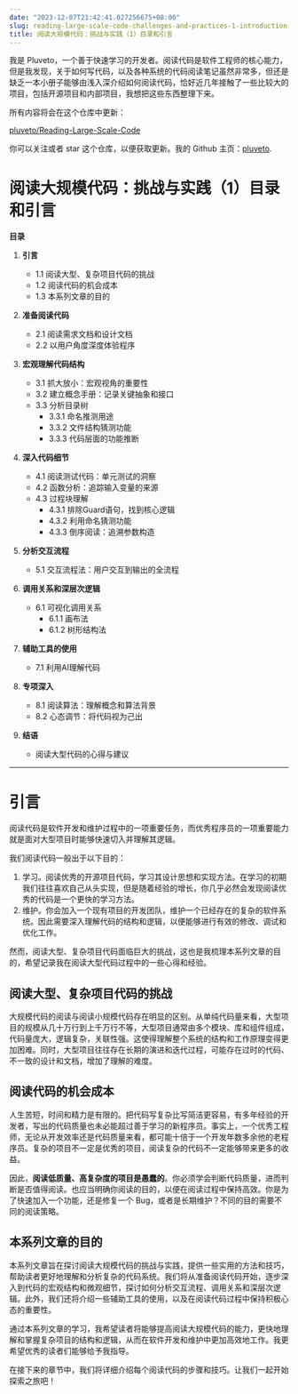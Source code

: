 ```yaml
---
date: "2023-12-07T21:42:41.027256675+08:00"
slug: reading-large-scale-code-challenges-and-practices-1-introduction-and-contents
title: 阅读大规模代码：挑战与实践（1）目录和引言
---
```

我是 Pluveto，一个善于快速学习的开发者。阅读代码是软件工程师的核心能力，但是我发现，关于如何写代码，以及各种系统的代码阅读笔记虽然非常多，但还是缺乏一本小册子能够由浅入深介绍如何阅读代码，恰好近几年接触了一些比较大的项目，包括开源项目和内部项目，我想把这些东西整理下来。

所有内容将会在这个仓库中更新：

[pluveto/Reading-Large-Scale-Code](https://github.com/pluveto/Reading-Large-Scale-Code/settings)

你可以关注或者 star 这个仓库，以便获取更新。我的 Github 主页：[pluveto](https://github.com/pluveto).

# 阅读大规模代码：挑战与实践（1）目录和引言

**目录**

1. **引言**
    - 1.1 阅读大型、复杂项目代码的挑战
    - 1.2 阅读代码的机会成本
    - 1.3 本系列文章的目的

2. **准备阅读代码**
    - 2.1 阅读需求文档和设计文档
    - 2.2 以用户角度深度体验程序

3. **宏观理解代码结构**
    - 3.1 抓大放小：宏观视角的重要性
    - 3.2 建立概念手册：记录关键抽象和接口
    - 3.3 分析目录树
        - 3.3.1 命名推测用途
        - 3.3.2 文件结构猜测功能
        - 3.3.3 代码层面的功能推断

4. **深入代码细节**
    - 4.1 阅读测试代码：单元测试的洞察
    - 4.2 函数分析：追踪输入变量的来源
    - 4.3 过程块理解
        - 4.3.1 排除Guard语句，找到核心逻辑
        - 4.3.2 利用命名猜测功能
        - 4.3.3 倒序阅读：追溯参数构造

5. **分析交互流程**
    - 5.1 交互流程法：用户交互到输出的全流程

6. **调用关系和深层次逻辑**
    - 6.1 可视化调用关系
        - 6.1.1 画布法
        - 6.1.2 树形结构法

7. **辅助工具的使用**
    - 7.1 利用AI理解代码

8. **专项深入**
    - 8.1 阅读算法：理解概念和算法背景
    - 8.2 心态调节：将代码视为己出

9. **结语**
    - 阅读大型代码的心得与建议

---

# 引言

阅读代码是软件开发和维护过程中的一项重要任务，而优秀程序员的一项重要能力就是面对大型项目时能够快速切入并理解其逻辑。

我们阅读代码一般出于以下目的：

1. 学习。阅读优秀的开源项目代码，学习其设计思想和实现方法。在学习的初期我们往往喜欢自己从头实现，但是随着经验的增长，你几乎必然会发现阅读优秀的代码是一个更快的学习方法。
2. 维护。你会加入一个现有项目的开发团队，维护一个已经存在的复杂的软件系统。因此需要深入理解代码的结构和逻辑，以便能够进行有效的修改、调试和优化工作。

然而，阅读大型、复杂项目代码面临巨大的挑战，这也是我梳理本系列文章的目的，希望记录我在阅读大型代码过程中的一些心得和经验。

## 阅读大型、复杂项目代码的挑战

大规模代码的阅读与阅读小规模代码存在明显的区别。从单纯代码量来看，大型项目的规模从几十万行到上千万行不等，大型项目通常由多个模块、库和组件组成，代码量庞大，逻辑复杂，关联性强。这使得理解整个系统的结构和工作原理变得更加困难。同时，大型项目往往存在长期的演进和迭代过程，可能存在过时的代码、不一致的设计和文档，增加了理解的难度。

## 阅读代码的机会成本

人生苦短，时间和精力是有限的。把代码写复杂比写简洁更容易，有多年经验的开发者，写出的代码质量也未必能超过善于学习的新程序员。事实上，一个优秀工程师，无论从开发效率还是代码质量来看，都可能十倍于一个开发年数多余他的老程序员。复杂的项目不一定是优秀的项目，阅读复杂的代码不一定能够带来更多的收益。

因此，**阅读低质量、高复杂度的项目是愚蠢的**。你必须学会判断代码质量，进而判断是否值得阅读。也应当明确你阅读的目的，以便在阅读过程中保持高效。你是为了快速加入一个功能，还是修复一个 Bug，或者是长期维护？不同的目的需要不同的阅读策略。

## 本系列文章的目的

本系列文章旨在探讨阅读大规模代码的挑战与实践，提供一些实用的方法和技巧，帮助读者更好地理解和分析复杂的代码系统。我们将从准备阅读代码开始，逐步深入到代码的宏观结构和微观细节，探讨如何分析交互流程、调用关系和深层次逻辑。此外，我们还将介绍一些辅助工具的使用，以及在阅读代码过程中保持积极心态的重要性。

通过本系列文章的学习，我希望读者将能够提高阅读大规模代码的能力，更快地理解和掌握复杂项目的结构和逻辑，从而在软件开发和维护中更加高效地工作。我更希望优秀的读者们能够给予我指导。

在接下来的章节中，我们将详细介绍每个阅读代码的步骤和技巧。让我们一起开始探索之旅吧！
